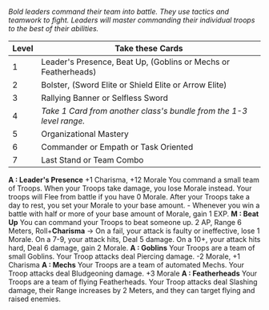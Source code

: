 *Bold leaders command their team into battle. They use tactics and teamwork to fight. Leaders will master commanding their individual troops to the best of their abilities.*

| Level | Take these Cards                                                    |
| ----- | ------------------------------------------------------------------- |
| 1     | Leader's Presence, Beat Up, (Goblins or Mechs or Featherheads)      |
| 2     | Bolster, (Sword Elite or Shield Elite or Arrow Elite)               |
| 3     | Rallying Banner or Selfless Sword                                   |
| 4     | *Take 1 Card from another class's bundle from the 1-3 level range.* |
| 5     | Organizational Mastery                                              |
| 6     | Commander or Empath or Task Oriented                                |
| 7     | Last Stand or Team Combo                                            |
**A : Leader's Presence**
	+1 Charisma, +12 Morale
	You command a small team of Troops.
	When your Troops take damage, you lose Morale instead.
	Your troops will Flee from battle if you have 0 Morale.
	After your Troops take a day to rest, you set your Morale to your base amount.
	-
	Whenever you win a battle with half or more of your base amount of Morale, gain 1 EXP.
**M : Beat Up**
	You can command your Troops to beat someone up.
	2 AP, Range 6 Meters, Roll+**Charisma** ->
	On a fail, your attack is faulty or ineffective, lose 1 Morale.
	On a 7-9, your attack hits, Deal 5 damage.
	On a 10+, your attack hits hard, Deal 6 damage, gain 2 Morale.
**A : Goblins**
	Your Troops are a team of small Goblins.
	Your Troop attacks deal Piercing damage.
	-2 Morale, +1 Charisma
**A : Mechs**
	Your Troops are a team of automated Mechs.
	Your Troop attacks deal Bludgeoning damage.
	+3 Morale
**A : Featherheads**
	Your Troops are a team of flying Featherheads.
	Your Troop attacks deal Slashing damage, their Range increases by 2 Meters, and they can target flying and raised enemies.
